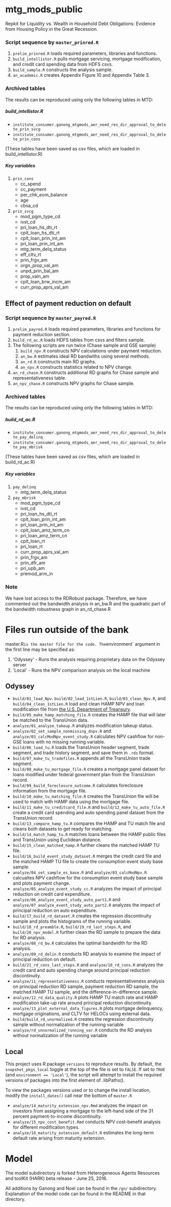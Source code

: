 # mtg_mods_public
Repkit for Liquidity vs. Wealth in Household Debt Obligations: Evidence from Housing Policy in the Great Recession.


### Script sequence by `master_prinred.R`
1. `prelim_prinred.R` loads required parameters, libraries and functions.
1. `build_intellistor.R` pulls mortgage servicing, mortgage modification, and credit card spending data from HDFS csvs.
1. `build_sample.R` constructs the analysis sample.
1. `an_academic.R` creates Appendix Figure 10 and Appendix Table 3.

### Archived tables
The results can be reproduced using only the following tables in MTD:

##### build_intellistor.R
* `institute_consumer.ganong_mtgmods_aer_need_res_dir_approval_to_delete_prin_svcg` 
* `institute_consumer.ganong_mtgmods_aer_need_res_dir_approval_to_delete_prin_cons`

(These tables have been saved as csv files, which are loaded in build_intellistor.R)

##### Key variables
1. `prin_cons`
   * cc_spend 
   * cc_payment  
   * per_chk_eom_balance
   * age
   * cbsa_cd
2. `prin_svcg`
   * mod_pgm_type_cd
   * ivst_cd
   * pri_loan_hs_dti_rt
   * cplt_loan_hs_dti_rt
   * cplt_loan_prin_int_am
   * pri_loan_prin_int_am
   * mtg_term_delq_status
   * eff_cltv_rt
   * prin_frgv_am
   * orgn_prop_val_am
   * unpd_prin_bal_am
   * prop_valn_am
   * cplt_loan_brw_incm_am
   * curr_prop_aprs_val_am


## Effect of payment reduction on default 

### Script sequence by `master_payred.R`
1. `prelim_payred.R` loads required parameters, libraries and functions for payment reduction section.
1. `build_rd_ac.R` loads HDFS tables from csvs and filters sample.
1. The following scripts are run twice (Chase sample and GSE sample)
    1. `build_npv.R` constructs NPV calculations under payment reduction.
    1. `an_bw.R` estimates ideal RD bandwiths using several methods.
    1. `an_rd.R` constructs main RD graphs.
    1. `an_npv.R` constructs statistics related to NPV change.
1. `an_rd_chase.R` constructs additional RD graphs for Chase sample and representativeness table.
1. `an_npv_chase.R` constructs NPV graphs for Chase sample.

### Archived tables
The results can be reproduced using only the following tables in MTD:

##### build_rd_ac.R
* `institute_consumer.ganong_mtgmods_aer_need_res_dir_approval_to_delete_pay_delinq`
* `institute_consumer.ganong_mtgmods_aer_need_res_dir_approval_to_delete_pay_mbrisk` 

(These tables have been saved as csv files, which are loaded in build_rd_ac.R)

##### Key variables
1. `pay_delinq`
   * mtg_term_delq_status
2. `pay_mbrisk`
   * mod_pgm_type_cd
   * ivst_cd
   * pri_loan_hs_dti_rt
   * cplt_loan_prin_int_am
   * pri_loan_prin_int_am
   * cplt_loan_amz_term_cn
   * pri_loan_amz_term_cn
   * cplt_loan_rt
   * pri_loan_rt
   * curr_prop_aprs_val_am
   * prin_frgv_am
   * prin_dfr_am
   * pri_upb_am
   * premod_arm_in
   
### Note
We have lost access to the RDRobust package. Therefore, we have commented out the bandwidth analysis in an_bw.R and the quadratic part of the bandwidth robustness graph in an_rd_chase.R

# Files run outside of the bank

master.R` is the master file for the code. The `environment` argument in the first line may be specified as:

1. 'Odyssey' - Runs the analysis requiring proprietary data on the Odyssey server 
2. 'Local' - Runs the NPV comparison analysis on the local machine


## Odyssey

- `build/01_load_Npv`. `build/02_load_1stLien.R`, `build/03_clean_Npv.R`, and `build/04_clean_1stLien.R` load and clean HAMP NPV and loan modification file from [the U.S. Department of Treansury](https://www.treasury.gov/initiatives/financial-stability/reports/Pages/mha_publicfile.aspx).
- `build/05_make_hamp_matching_file.R` creates the HAMP file that will later be matched to the TransUnion data.
- `analyze/01_analyze_takeup.R` analyzes modification takeup status.
- `analyze/02_set_sample_nonmissing_dnpv.R` and `analyze/03_calcModNpv_event_study.R` calculates NPV cashflow for non-GSE loans with no missing running variable.
- `build/06_load_tu.R` loads the TransUnion header segment, trade segment, and trade history segment, and save them in `.rds` format.
- `build/07_make_tu_tradefiles.R` appends all the TransUnion trade segment.
- `build/08_make_tu_mortgage_file.R` creates a mortgage panel dataset for loans modified under federal government plan from the TransUnion record.
- `build/09_build_foreclosure_outcome.R` calculates foreclosure information from the mortgage file.
- `build/10_make_tu_matching_file.R` creates the TransUnion file will be used to match with HAMP data using the mortgage file.
- `build/11_make_tu_creditcard_file.R` and `build/12_make_tu_auto_file.R` create a credit card spending and auto spending panel dataset from the TransUnion record.
- `build/13_compare_hamp_tu.R` compares the HAMP and TU match file and cleans both datasets to get ready for matching.
- `build/14_match_hamp_tu.R` matches loans between the HAMP public files and TransUnion using Euclidean distance.
- `build/15_clean_matched_hamp.R` further cleans the matched HAMP TU file.
- `build/16_build_event_study_dataset.R` merges the credit card file and the matched HAMP TU file to create the consumption event study base sample.
- `analyze/04_set_sample_es_base.R` and `analyze/03_calcModNpv.R` calcualtes NPV cashflow for the consumption event study base sample and plots payment change.
- `analyze/05_analyze_event_study_cc.R` analyzes the impact of principal reduction on credit card expenditure.
- `analyze/06_analyze_event_study_auto_part1.R` and `analyze/07_analyze_event_study_auto_part2.R` analyzes the impact of principal reduction on auto expenditure.
- `build/17_build_rd_dataset.R` creates the regression discontinuity sample and plots the histograms of the running variable.
- `build/18_rd_preamble.R`, `build/19_rd_last_steps.R`, and `build/20_npv_model.R` further clean the RD sample to prepare the data for RD analysis.
- `analyze/08_rd_bw.R` calculates the optimal bandwidth for the RD analysis.
- `analyze/09_rd_delin.R` conducts RD analysis to examine the impact of principal reduction on default.
- `build/21_rd_cons_last_steps.R` and `analyze/10_rd_cons.R` analyzes the credit card and auto spending change around principal reduction discontinuity.
- `analyze/11_representativeness.R` conducts representativeness analysis on principal reduction RD sample, payment reduction RD sample, the matched HAMP TU sample, and the difference-in-difference sample. 
- `analyze/12_rd_data_quality.R` plots HAMP TU match rate and HAMP modification take-up rate around principal reduction discontinuity.
- `analyze/13_plot_external_data_figures.R` plots mortgage delinquency, mortgage originations, and CLTV for HELOCs using external data.
- `build/build_rd_unormalized.R` creates the regression discontinuity sample without normalization of the running variable
- `analyze/rd_unnormalized_running_var.R` conducts the RD analysis without normalization of the running variable

## Local

This project uses R package `versions` to reproduce results. By default, the `snapshot_pkgs_local` toggle at the top of the file is set to `FALSE`. If set to `TRUE` (and `environment == 'Local'`), the script will attempt to install the required versions of packages into the first element of .libPaths().

To view the packages versions used or to change the install location, modify the `install_dates()` call near the bottom of `master.R`

- `analyze/14_maturity_extension_npv.Rmd` analyzes the impact on investors from assigning a mortgage to the left-hand side of the 31 percent payment-to-income discontinuity.
- `analyze/15_npv_cost_benefit.Rmd` conducts NPV cost-benefit analysis for different modification types.
- `analyze/16_maturity_extension_default.R` estimates the long-term default rate arising from maturity extension.

# Model
The model subdirectory is forked from Heterogeneous Agents Resources and toolKit (HARK) beta release - June 25, 2016.

All additions by Ganong and Noel can be found in the `/gn/` subdirectory. Explanation of the model code can be found in the README in that directory. 
